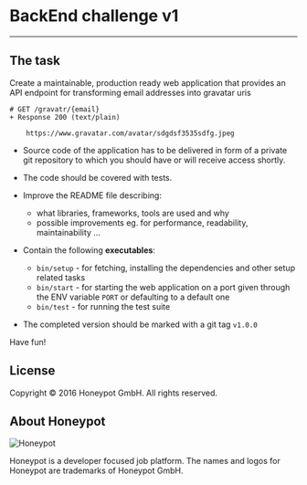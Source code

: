 # BackEnd challenge v1

---

The task
--------

Create a maintainable, production ready web application
that provides an API endpoint for transforming email addresses
into gravatar uris

```
# GET /gravatr/{email}
+ Response 200 (text/plain)

    https://www.gravatar.com/avatar/sdgdsf3535sdfg.jpeg
```

* Source code of the application has to be delivered in form of
a private git repository to which you should have or will receive
access shortly.

* The code should be covered with tests.

* Improve the README file describing:
  - what libraries, frameworks, tools are used and why
  - possible improvements eg. for performance, readability, maintainability ...

* Contain the following **executables**:
  - `bin/setup` - for fetching, installing the dependencies and other setup
  related tasks
  - `bin/start` - for starting the web application on a port given
  through the ENV variable `PORT` or defaulting to a default one
  - `bin/test` - for running the test suite

* The completed version should be marked with a git tag `v1.0.0`


Have fun!


License
-------

Copyright © 2016 Honeypot GmbH. All rights reserved.


About Honeypot
--------------

![Honeypot](https://www.honeypot.io/logo.png)

Honeypot is a developer focused job platform.
The names and logos for Honeypot are trademarks of Honeypot GmbH.
